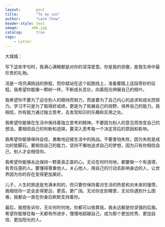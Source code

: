 ```yaml
---
layout:       post
title:        "To my son"
author:       "Lane Chow"
header-style: text
image: 		a06.jpg
catalog:      true
tags:
    - Letter
---
```


大城城：

写下这些字句时，我满心满眼都是对你的深深爱意。你是我的骄傲，是我生命中最珍贵的礼物。

活是一场充满挑战的旅程，而你就站在这个起跑线上，准备要踏上这段奇妙的征程。我希望你能像一颗树一样，不断成长茁壮，向着阳光伸展自己的枝叶。

我希望你不要为了迎合别人的期待而努力，而是要为了自己内心的追求和成长而努力。学习不只是为了取得好成绩，更是为了拓展自己的视野，培养自己的能力。我相信，你有能力通过独立思考，去发现知识的乐趣和实用之处。

我希望你能够在生活中保持着独立思考的精神。不要因为别人的意见而改变自己的想法，要相信自己的判断和选择。要深入思考每一个决定背后的原因和影响。

我希望你能够保持自信，勇敢地迎接生活中的挑战。不要害怕失败，因为失败是成功的垫脚石。要相信自己的能力，坚持不懈地追求自己的梦想，因为只有你相信自己，别人才会相信你。

我希望你能够永远保持一颗善良正直的心。无论在何时何地，都要做一个有道德、有责任感的人。要懂得尊重他人，关心他人，用自己的行动去影响身边的人，让世界因为你的存在变得更加美好。

儿子，人生的旅途是充满未知的，但只要你保持着对生活的热爱和对未来的憧憬，我相信你一定会走得更远，更高，更广阔。无论你走到哪里，无论你遇到什么困难，我都会一直在你身后默默支持着你。

最后，我想告诉你，无论何时何地，你都可以依靠我，我永远都是你坚强的后盾。希望你能够在每一天都有所进步，慢慢地超越自己，成为那个更加优秀、更加自信、更加阳光的人。
